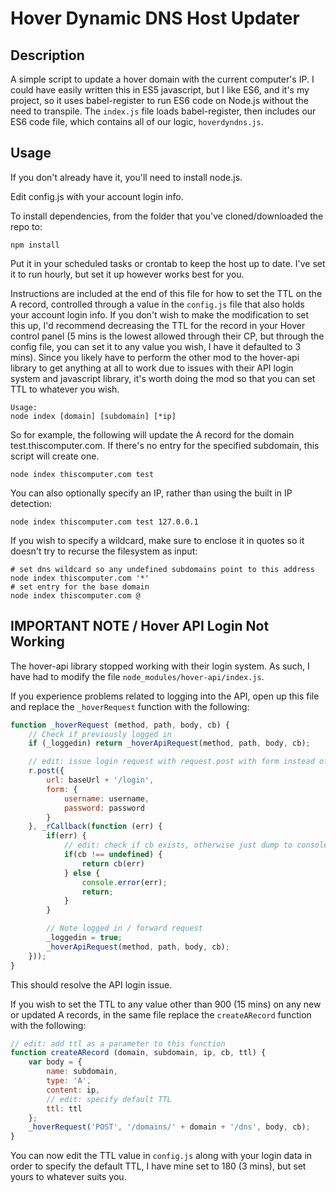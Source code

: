 # Hover Dynamic DNS Host Updater

## Description

A simple script to update a hover domain with the current computer's IP. I could have easily written this in ES5 javascript, but I like ES6, and it's my project, so it uses babel-register to run ES6 code on Node.js without the need to transpile. The ```index.js``` file loads babel-register, then includes our ES6 code file, which contains all of our logic, ```hoverdyndns.js```.

## Usage

If you don't already have it, you'll need to install node.js.

Edit config.js with your account login info.

To install dependencies, from the folder that you've cloned/downloaded the repo to:

```
npm install
```

Put it in your scheduled tasks or crontab to keep the host up to date. I've set it to run hourly, but set it up however works best for you.

Instructions are included at the end of this file for how to set the TTL on the A record, controlled through a value in the ```config.js``` file that also holds your account login info. If you don't wish to make the modification to set this up, I'd recommend decreasing the TTL for the record in your Hover control panel (5 mins is the lowest allowed through their CP, but through the config file, you can set it to any value you wish, I have it defaulted to 3 mins). Since you likely have to perform the other mod to the hover-api library to get anything at all to work due to issues with their API login system and javascript library, it's worth doing the mod so that you can set TTL to whatever you wish.

```
Usage:
node index [domain] [subdomain] [*ip]
```

So for example, the following will update the A record for the domain test.thiscomputer.com. If there's no entry for the specified subdomain, this script will create one.

```
node index thiscomputer.com test
```

You can also optionally specify an IP, rather than using the built in IP detection:

```
node index thiscomputer.com test 127.0.0.1
```

If you wish to specify a wildcard, make sure to enclose it in quotes so it doesn't try to recurse the filesystem as input:

```
# set dns wildcard so any undefined subdomains point to this address
node index thiscomputer.com '*'
# set entry for the base domain
node index thiscomputer.com @
```

## IMPORTANT NOTE / Hover API Login Not Working
The hover-api library stopped working with their login system. As such, I have had to modify the file ```node_modules/hover-api/index.js```.

If you experience problems related to logging into the API, open up this file and replace the ```_hoverRequest``` function with the following:

```js
function _hoverRequest (method, path, body, cb) {
    // Check if previously logged in
    if (_loggedin) return _hoverApiRequest(method, path, body, cb);

    // edit: issue login request with request.post with form instead of just request with json
    r.post({
        url: baseUrl + '/login',
        form: {
            username: username,
            password: password
        }
    }, _rCallback(function (err) {
        if(err) {
            // edit: check if cb exists, otherwise just dump to console
            if(cb !== undefined) {
                return cb(err)
            } else {
                console.error(err);
                return;
            }
        }

        // Note logged in / forward request
        _loggedin = true;
        _hoverApiRequest(method, path, body, cb);
    }));
}
```

This should resolve the API login issue.

If you wish to set the TTL to any value other than 900 (15 mins) on any new or updated A records, in the same file replace the ```createARecord``` function with the following:

```js
// edit: add ttl as a parameter to this function
function createARecord (domain, subdomain, ip, cb, ttl) {
    var body = {
        name: subdomain,
        type: 'A',
        content: ip,
        // edit: specify default TTL
        ttl: ttl
    };
    _hoverRequest('POST', '/domains/' + domain + '/dns', body, cb);
}
```

You can now edit the TTL value in ```config.js``` along with your login data in order to specify the default TTL, I have mine set to 180 (3 mins), but set yours to whatever suits you.